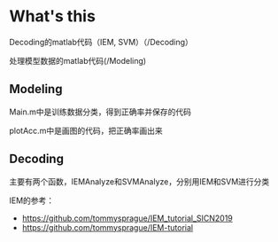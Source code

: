 # What's this

Decoding的matlab代码（IEM, SVM）（/Decoding）

处理模型数据的matlab代码(/Modeling)

## Modeling

Main.m中是训练数据分类，得到正确率并保存的代码

plotAcc.m中是画图的代码，把正确率画出来

## Decoding

主要有两个函数，IEMAnalyze和SVMAnalyze，分别用IEM和SVM进行分类

IEM的参考：

- https://github.com/tommysprague/IEM_tutorial_SICN2019
- https://github.com/tommysprague/IEM-tutorial